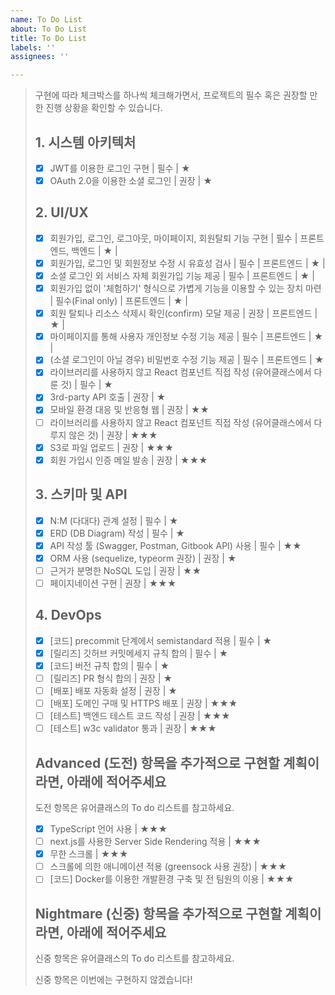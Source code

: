 ```yaml
---
name: To Do List
about: To Do List
title: To Do List
labels: ''
assignees: ''

---
```


> 구현에 따라 체크박스를 하나씩 체크해가면서, 프로젝트의 필수 혹은 권장할 만한 진행 상황을 확인할 수 있습니다.
> 
> ## 1. 시스템 아키텍처
> * [x]  JWT를 이용한 로그인 구현 | 필수 | ★
> * [x]  OAuth 2.0을 이용한 소셜 로그인 | 권장 | ★
> 
> ## 2. UI/UX
> * [x]  회원가입, 로그인, 로그아웃, 마이페이지, 회원탈퇴 기능 구현 | 필수 | 프론트엔드, 백엔드 | ★ |
> * [x]  회원가입, 로그인 및 회원정보 수정 시 유효성 검사 | 필수 | 프론트엔드 | ★ |
> * [x]  소셜 로그인 외 서비스 자체 회원가입 기능 제공 | 필수 | 프론트엔드 | ★ |
> * [x]  회원가입 없이 '체험하기' 형식으로 가볍게 기능을 이용할 수 있는 장치 마련 | 필수(Final only) | 프론트엔드 | ★ |
> * [x]  회원 탈퇴나 리소스 삭제시 확인(confirm) 모달 제공 | 권장 | 프론트엔드 | ★ |
> * [x]  마이페이지를 통해 사용자 개인정보 수정 기능 제공 | 필수 | 프론트엔드 | ★ |
> * [x]  (소셜 로그인이 아닐 경우) 비밀번호 수정 기능 제공 | 필수 | 프론트엔드 | ★
> * [x]  라이브러리를 사용하지 않고 React 컴포넌트 직접 작성 (유어클래스에서 다룬 것) | 필수 | ★
> * [x]  3rd-party API 호출 | 권장 | ★
> * [x]  모바일 환경 대응 및 반응형 웹 | 권장 | ★★
> * [ ]  라이브러리를 사용하지 않고 React 컴포넌트 직접 작성 (유어클래스에서 다루지 않은 것) | 권장 | ★★★
> * [x]  S3로 파일 업로드 | 권장 | ★★★
> * [x]  회원 가입시 인증 메일 발송 | 권장 | ★★★
> 
> ## 3. 스키마 및 API
> * [x]  N:M (다대다) 관계 설정 | 필수 | ★
> * [x]  ERD (DB Diagram) 작성 | 필수 | ★
> * [x]  API 작성 툴 (Swagger, Postman, Gitbook API) 사용 | 필수 | ★★
> * [x]  ORM 사용 (sequelize, typeorm 권장) | 권장 | ★
> * [ ]  근거가 분명한 NoSQL 도입 | 권장 | ★★
> * [ ]  페이지네이션 구현 | 권장 | ★★★
> 
> ## 4. DevOps
> * [x]  [코드] precommit 단계에서 semistandard 적용 | 필수 | ★
> * [x]  [릴리즈] 깃허브 커밋메세지 규칙 합의 | 필수 | ★
> * [x]  [코드] 버전 규칙 합의 | 필수 | ★
> * [ ]  [릴리즈] PR 형식 합의 | 권장 | ★
> * [ ]  [배포] 배포 자동화 설정 | 권장 | ★
> * [ ]  [배포] 도메인 구매 및 HTTPS 배포 | 권장 | ★★★
> * [ ]  [테스트] 백엔드 테스트 코드 작성 | 권장 | ★★★
> * [ ]  [테스트] w3c validator 통과 | 권장 | ★★★
> 
> ## Advanced (도전) 항목을 추가적으로 구현할 계획이라면, 아래에 적어주세요
> 도전 항목은 유어클래스의 To do 리스트를 참고하세요.
> 
> * [x]  TypeScript 언어 사용 | ★★★
> * [ ]  next.js를 사용한 Server Side Rendering 적용 | ★★★
> * [x]  무한 스크롤 | ★★★
> * [ ]  스크롤에 의한 애니메이션 적용 (greensock 사용 권장) | ★★★
> * [ ]  [코드] Docker를 이용한 개발환경 구축 및 전 팀원의 이용 | ★★★
> 
> ## Nightmare (신중) 항목을 추가적으로 구현할 계획이라면, 아래에 적어주세요
> 신중 항목은 유어클래스의 To do 리스트를 참고하세요.
> 
> 신중 항목은 이번에는 구현하지 않겠습니다!
